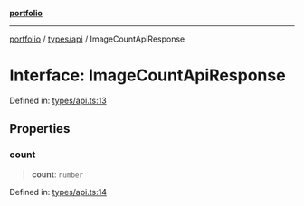 [**portfolio**](../../../README.md)

***

[portfolio](../../../modules.md) / [types/api](../README.md) / ImageCountApiResponse

# Interface: ImageCountApiResponse

Defined in: [types/api.ts:13](https://github.com/tnorlund/Portfolio/blob/93c748c3ed7295da909183e8bd28f44fd75e1936/portfolio/types/api.ts#L13)

## Properties

### count

> **count**: `number`

Defined in: [types/api.ts:14](https://github.com/tnorlund/Portfolio/blob/93c748c3ed7295da909183e8bd28f44fd75e1936/portfolio/types/api.ts#L14)
